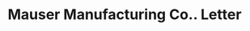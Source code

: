 ---
doi: 10.7916/D8WM2RHW
date_other: '1906'
date_other_textual: '1906'
form: correspondence
genre:
- Letters (correspondence)
name:
- Mauser Manufacturing Co.
object_in_context_url: https://biggert.cul.columbia.edu/items/view/ave_biggert_00932
subject_hierarchical_geographic:
- Mt. Vernon, New York, United States
subject_name:
- Mauser Manufacturing Co.
title: Mauser Manufacturing Co.. Letter
sort_title: Mauser Manufacturing Co.. Letter
call_number: ave_biggert_00932
coordinates:
- 40.91416666666667,-73.83055555555555
pid: ave_biggert_00932
identifiers: ave_biggert_00932
thumbnail: false
permalink: /biggert/ave_biggert_00932/
layout: iiif-image-page
---